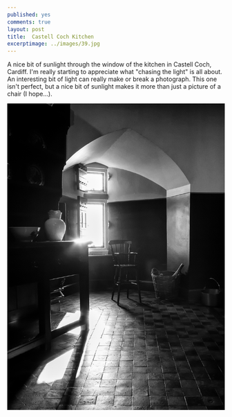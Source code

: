 ```yaml
---
published: yes
comments: true
layout: post
title:	Castell Coch Kitchen
excerptimage: ../images/39.jpg
---
```


A nice bit of sunlight through the window of the kitchen in Castell Coch, Cardiff. I'm really starting to appreciate what "chasing the light" is all about. An interesting bit of light can really make or break a photograph. This one isn't perfect, but a nice bit of sunlight makes it more than just a picture of a chair (I hope...). 

[![Image 39/365	12mm	~f/2.8	ISO1250	1/125s](../images/39.jpg)](https://www.flickr.com/photos/tmadhavan/16288225918/)